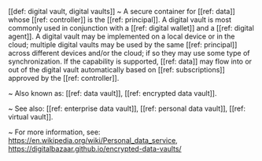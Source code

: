 [[def: digital vault, digital vaults]]
~ A secure container for [[ref: data]] whose [[ref: controller]] is the [[ref: principal]]. A digital vault is most commonly used in conjunction with a [[ref: digital wallet]] and a [[ref: digital agent]]. A digital vault may be implemented on a local device or in the cloud; multiple digital vaults may be used by the same [[ref: principal]] across different devices and/or the cloud; if so they may use some type of synchronization. If the capability is supported, [[ref: data]] may flow into or out of the digital vault automatically based on [[ref: subscriptions]] approved by the [[ref: controller]].

~ Also known as: [[ref: data vault]], [[ref: encrypted data vault]].

~ See also: [[ref: enterprise data vault]], [[ref: personal data vault]], [[ref: virtual vault]].

~ For more information, see: <https://en.wikipedia.org/wiki/Personal_data_service>, <https://digitalbazaar.github.io/encrypted-data-vaults/>

